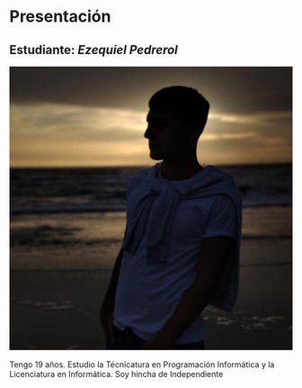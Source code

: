 # Presentación

## Estudiante: _Ezequiel Pedrerol_


![Ezequiel Pedrerol](me.jpg "Este soy yo")


Tengo 19 años. Estudio la Técnicatura en Programación Informática y la Licenciatura en Informática. Soy hincha de Independiente


